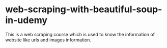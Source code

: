 # web-scraping-with-beautiful-soup-in-udemy
This is a web scraping course which is used to know the information of website like urls and images information.
